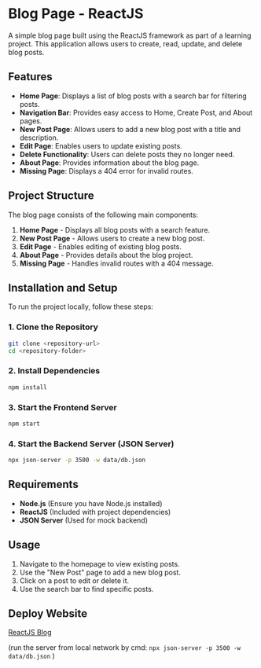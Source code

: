 # Blog Page - ReactJS

A simple blog page built using the ReactJS framework as part of a learning project. This application allows users to create, read, update, and delete blog posts.

## Features

- **Home Page**: Displays a list of blog posts with a search bar for filtering posts.
- **Navigation Bar**: Provides easy access to Home, Create Post, and About pages.
- **New Post Page**: Allows users to add a new blog post with a title and description.
- **Edit Page**: Enables users to update existing posts.
- **Delete Functionality**: Users can delete posts they no longer need.
- **About Page**: Provides information about the blog page.
- **Missing Page**: Displays a 404 error for invalid routes.

## Project Structure

The blog page consists of the following main components:

1. **Home Page** - Displays all blog posts with a search feature.
2. **New Post Page** - Allows users to create a new blog post.
3. **Edit Page** - Enables editing of existing blog posts.
4. **About Page** - Provides details about the blog project.
5. **Missing Page** - Handles invalid routes with a 404 message.

## Installation and Setup

To run the project locally, follow these steps:

### 1. Clone the Repository

```bash
git clone <repository-url>
cd <repository-folder>
```

### 2. Install Dependencies

```bash
npm install
```

### 3. Start the Frontend Server

```bash
npm start
```

### 4. Start the Backend Server (JSON Server)

```bash
npx json-server -p 3500 -w data/db.json
```

## Requirements

- **Node.js** (Ensure you have Node.js installed)
- **ReactJS** (Included with project dependencies)
- **JSON Server** (Used for mock backend)

## Usage

1. Navigate to the homepage to view existing posts.
2. Use the "New Post" page to add a new blog post.
3. Click on a post to edit or delete it.
4. Use the search bar to find specific posts.

## Deploy Website

[ReactJS Blog](https://dashing-haupia-dde149.netlify.app/)

(run the server from local network by cmd:
`npx json-server -p 3500 -w data/db.json`
)
